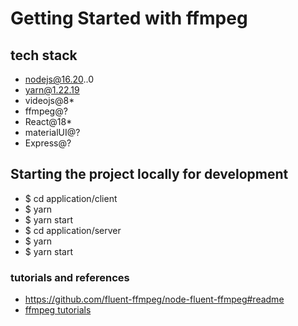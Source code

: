 # Getting Started with ffmpeg

## tech stack

- nodejs@16.20..0
- yarn@1.22.19
- videojs@8*
- ffmpeg@?
- React@18*
- materialUI@?
- Express@?

## Starting the project locally for development

- $ cd application/client
- $ yarn
- $ yarn start
- $ cd application/server
- $ yarn
- $ yarn start

### tutorials and references

- https://github.com/fluent-ffmpeg/node-fluent-ffmpeg#readme
- [ffmpeg tutorials](https://creatomate.com/ffmpeg-tutorials)
  